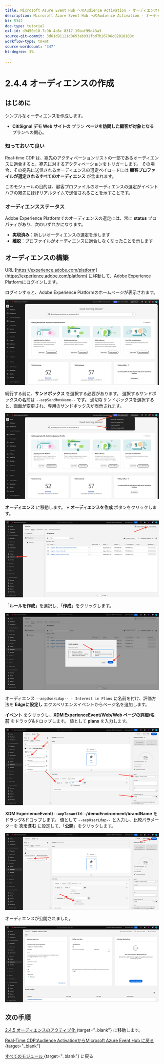 ```yaml
---
title: Microsoft Azure Event Hub へのAudience Activation - オーディエンスを作成
description: Microsoft Azure Event Hub へのAudience Activation - オーディエンスを作成
kt: 5342
doc-type: tutorial
exl-id: d9450e18-7c9b-4a6c-8317-19baf99d43a3
source-git-commit: 3d61d91111d8693ab031fbd7b26706c02818108c
workflow-type: tm+mt
source-wordcount: '347'
ht-degree: 3%

---
```


# 2.4.4 オーディエンスの作成

## はじめに

シンプルなオーディエンスを作成します。

- **CitiSignal デモ Web サイトの** プラン **ページを訪問した顧客が対象となる** プランへの関心。

### 知っておいて良い

Real-time CDP は、宛先のアクティベーションリストの一部であるオーディエンスに適合すると、宛先に対するアクティベーションをトリガーします。 その場合、その宛先に送信されるオーディエンスの選定ペイロードには **顧客プロファイルが選定されるすべてのオーディエンス** が含まれます。

このモジュールの目的は、顧客プロファイルのオーディエンスの選定がイベントハブの宛先にほぼリアルタイムで送信されることを示すことです。

### オーディエンスステータス

Adobe Experience Platformでのオーディエンスの選定には、常に **status** プロパティがあり、次のいずれかになります。

- **実現済み**：新しいオーディエンスの選定を示します
- **離脱**：プロファイルがオーディエンスに適合しなくなったことを示します

## オーディエンスの構築

URL:[https://experience.adobe.com/platform](https://experience.adobe.com/platform) に移動して、Adobe Experience Platformにログインします。

ログインすると、Adobe Experience Platformのホームページが表示されます。

![データ取得](./../../../../modules/delivery-activation/datacollection/dc1.2/images/home.png)

続行する前に、**サンドボックス** を選択する必要があります。 選択するサンドボックスの名前は ``--aepSandboxName--`` です。 適切なサンドボックスを選択すると、画面が変更され、専用のサンドボックスが表示されます。

![データ取得](./../../../../modules/delivery-activation/datacollection/dc1.2/images/sb1.png)

**オーディエンス** に移動します。 **+ オーディエンスを作成** ボタンをクリックします。

![データ取得](./images/seg.png)

「**ルールを作成**」を選択し、「**作成**」をクリックします。

![データ取得](./images/seg1.png)

オーディエンス `--aepUserLdap-- - Interest in Plans` に名前を付け、評価方法を **Edgeに設定し** エクスペリエンスイベントからページ名を追加します。

**イベント** をクリックし、**XDM ExperienceEvent/Web/Web ページの詳細/名前** をドラッグ&amp;ドロップします。 値として **plans** を入力します。

![4-05-create-ee-2.png](./images/405createee2.png)

**XDM ExperienceEvent/`--aepTenantId--`/demoEnvironment/brandName** をドラッグ&amp;ドロップします。 値として `--aepUserLdap--` と入力し、比較パラメーターを **次を含む** に設定して、「**公開**」をクリックします。

![4-05-create-ee-2-brand.png](./images/405createee2brand.png)

オーディエンスが公開されました。

![4-05-create-ee-2-brand.png](./images/405createee2brand1.png)

## 次の手順

[2.4.5 オーディエンスのアクティブ化 ](./ex5.md){target="_blank"} に移動します。

[Real-Time CDP:Audience ActivationからMicrosoft Azure Event Hub に戻る ](./segment-activation-microsoft-azure-eventhub.md){target="_blank"}

[ すべてのモジュール ](./../../../../overview.md){target="_blank"} に戻る
